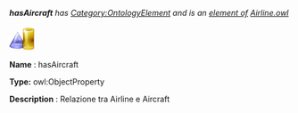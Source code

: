 ___hasAircraft__ 
 has
 [Category:OntologyElement](../../Category/OntologyElement "Category:OntologyElement") 
 and is an
 [element of](../../Property/ElementOf "Property:ElementOf") 
[Airline.owl](../../Submissions/Airline.owl "Submissions:Airline.owl")_




  





[![ObjectProperty](../images/thumb/c/c3/ObjectProperty.gif/45px-ObjectProperty.gif)](../../Image/ObjectProperty.gif "ObjectProperty")


__Name__ 
 : hasAircraft
 



__Type:__ 
 owl:ObjectProperty
 



__Description__ 
 : Relazione tra Airline e Aircraft